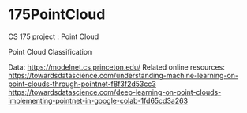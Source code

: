 # 175PointCloud
CS 175 project : Point Cloud

Point Cloud Classification

Data: https://modelnet.cs.princeton.edu/ 
Related online resources:
https://towardsdatascience.com/understanding-machine-learning-on-point-clouds-through-pointnet-f8f3f2d53cc3 
https://towardsdatascience.com/deep-learning-on-point-clouds-implementing-pointnet-in-google-colab-1fd65cd3a263
